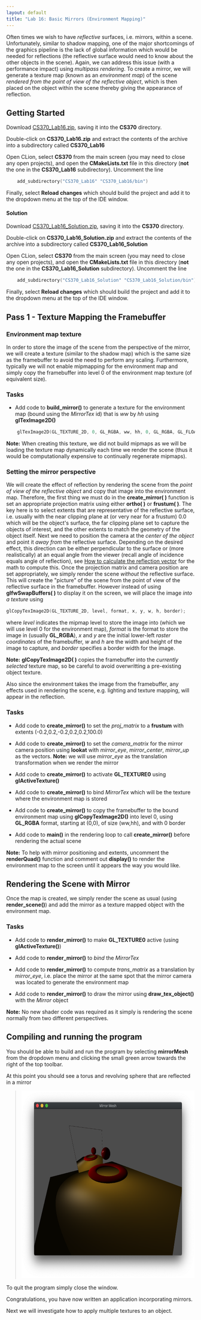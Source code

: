 ```yaml
---
layout: default
title: "Lab 16: Basic Mirrors (Environment Mapping)"
---
```


Often times we wish to have *reflective* surfaces, i.e. mirrors, within a scene. Unfortunately, similar to shadow mapping, one of the major shortcomings of the graphics pipeline is the lack of global information which would be needed for reflections (the reflective surface would need to know about the other objects in the scene). Again, we can address this issue (with a performance impact) using *multipass rendering*. To create a mirror, we will generate a texture map (known as an *environment map*) of the scene *rendered from the point of view of the reflective object*, which is then placed on the object within the scene thereby giving the appearance of reflection.

## Getting Started

Download [CS370\_Lab16.zip](src/CS370_Lab16.zip), saving it into the **CS370** directory.

Double-click on **CS370\_Lab16.zip** and extract the contents of the archive into a subdirectory called **CS370\_Lab16**

Open CLion, select **CS370** from the main screen (you may need to close any open projects), and open the **CMakeLists.txt** file in this directory (**not** the one in the **CS370\_Lab16** subdirectory). Uncomment the line

```cpp
	add_subdirectory("CS370_Lab16" "CS370_Lab16/bin")
```

Finally, select **Reload changes** which should build the project and add it to the dropdown menu at the top of the IDE window.

#### Solution

Download [CS370\_Lab16\_Solution.zip](sol/CS370_Lab16_Solution.zip), saving it into the **CS370** directory.

Double-click on **CS370\_Lab16\_Solution.zip** and extract the contents of the archive into a subdirectory called **CS370\_Lab16\_Solution**

Open CLion, select **CS370** from the main screen (you may need to close any open projects), and open the **CMakeLists.txt** file in this directory (**not** the one in the **CS370\_Lab16\_Solution** subdirectory). Uncomment the line

```cpp
	add_subdirectory("CS370_Lab16_Solution" "CS370_Lab16_Solution/bin")
```

Finally, select **Reload changes** which should build the project and add it to the dropdown menu at the top of the IDE window.

## Pass 1 - Texture Mapping the Framebuffer

### Environment map texture

In order to store the image of the scene from the perspective of the mirror, we will create a texture (similar to the shadow map) which is the same size as the framebuffer to avoid the need to perform any scaling. Furthermore, typically we will not enable mipmapping for the environment map and simply copy the framebuffer into level 0 of the environment map texture (of equivalent size). 

### Tasks

- Add code to **build\_mirror()** to generate a texture for the environment map (bound using the *MirrorTex* id) that is *ww* by *hh* using **glTexImage2D()**

```cpp
    glTexImage2D(GL_TEXTURE_2D, 0, GL_RGBA, ww, hh, 0, GL_RGBA, GL_FLOAT, NULL);
```

**Note:** When creating this texture, we did not build mipmaps as we will be loading the texture map dynamically each time we render the scene (thus it would be computationally expensive to continually regenerate mipmaps).

### Setting the mirror perspective

We will create the effect of reflection by rendering the scene from the *point of view of the reflective object* and copy that image into the environment map. Therefore, the first thing we must do in the **create\_mirror( )** function is set an appropriate projection matrix using either **ortho( )** or **frustum( )**. The key here is to select extents that are representative of the reflective surface, i.e. usually with the near clipping plane at (or very near for a frustum) 0.0 which will be the object's surface, the far clipping plane set to capture the objects of interest, and the other extents to match the geometry of the object itself. Next we need to position the camera at the *center of the object* and point it *away from* the reflective surface. Depending on the desired effect, this direction can be either perpendicular to the surface or (more realistically) at an equal angle from the viewer (recall angle of incidence equals angle of reflection), see [How to calculate the reflection vector](https://www.fabrizioduroni.it/2017/08/25/how-to-calculate-reflection-vector.html) for the math to compute this. Once the projection matrix and camera position are set appropriately, we simply render the scene *without* the reflective surface. This will create the "picture" of the scene from the point of view of the reflective surface in the framebuffer. However instead of using **glfwSwapBuffers( )** to display it on the screen, we will place the image *into a texture* using

```cpp
glCopyTexImage2D(GL_TEXTURE_2D, level, format, x, y, w, h, border);
```

where *level* indicates the mipmap level to store the image into (which we will use level 0 for the environment map), *format* is the format to store the image in (usually **GL\_RGBA**), *x* and *y* are the initial lower-left *raster coordinates* of the framebuffer, *w* and *h* are the width and height of the image to capture, and *border* specifies a border width for the image.

**Note:** **glCopyTexImage2D( )** copies the framebuffer into the *currently selected* texture map, so be careful to avoid overwritting a pre-existing object texture.

Also since the environment takes the image from the framebuffer, any effects used in rendering the scene, e.g. lighting and texture mapping, will appear in the reflection.

### Tasks

- Add code to **create\_mirror()** to set the *proj\_matrix* to a **frustum** with extents (-0.2,0.2,-0.2,0.2,0.2,100.0)

- Add code to **create\_mirror()** to set the *camera\_matrix* for the mirror camera position using **lookat** with *mirror_eye*, *mirror_center*, *mirror_up* as the vectors. **Note:** we will use *mirror_eye* as the translation transformation when we render the mirror

- Add code to **create\_mirror()** to activate **GL_TEXTURE0** using **glActiveTexture()**

- Add code to **create\_mirror()** to bind *MirrorTex* which will be the texture where the environment map is stored

- Add code to **create\_mirror()** to copy the framebuffer to the bound environment map using **glCopyTexImage2D()** into level 0, using **GL_RGBA** format, starting at (0,0), of size (ww,hh), and with 0 border

- Add code to **main()** in the rendering loop to call **create\_mirror()** before rendering the actual scene

**Note:** To help with mirror positioning and extents, uncomment the **renderQuad()** function and comment out **display()** to render the environment map to the screen until it appears the way you would like.

## Rendering the Scene with Mirror

Once the  map is created, we simply render the scene as usual (using **render\_scene()**) and add the mirror as a texture mapped object with the environment map.

### Tasks

- Add code to **render\_mirror()** to make **GL_TEXTURE0** active (using **glActiveTexture()**)

- Add code to **render\_mirror()** to *bind* the *MirrorTex*

- Add code to **render\_mirror()** to compute *trans\_matrix* as a translation by *mirror\_eye*, i.e. place the mirror at the same spot that the mirror camera was located to generate the environment map

- Add code to **render\_mirror()** to draw the mirror using **draw_tex_object()** with the *Mirror* object

**Note:** No new shader code was required as it simply is rendering the scene normally from two different perspectives.

## Compiling and running the program

You should be able to build and run the program by selecting **mirrorMesh** from the dropdown menu and clicking the small green arrow towards the right of the top toolbar.

At this point you should see a torus and revolving sphere that are reflected in a mirror

> <img src="images/lab16/mirrorMesh.png" alt="Mirror Mesh Window" height="500"/>

To quit the program simply close the window.

Congratulations, you have now written an application incorporating mirrors.

Next we will investigate how to apply multiple textures to an object.
